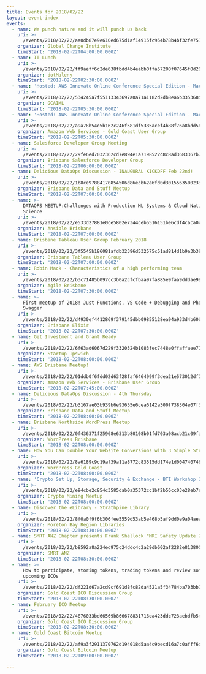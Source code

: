 ```yaml
---
title: Events for 2018/02/22
layout: event-index
events:
  - name: We punch nature and it will punch us back
    uri: >-
      /events/2018/02/22/aa0db87e9e610ed675d1af14915fc954b78b4bf32fe751e3f19943388733d544
    organizer: Global Change Institute
    timeStart: '2018-02-22T04:00:00.000Z'
  - name: IT Lunch
    uri: >-
      /events/2018/02/22/ff9aeff6c2de638fbdd4b4eabb0ffa57200f07645f0d20091e90e623bf18d472
    organizer: dotMaleny
    timeStart: '2018-02-22T02:30:00.000Z'
  - name: 'Hosted: AWS Innovate Online Conference Special Edition - Machine Learning'
    uri: >-
      /events/2018/02/22/534245a7f55113343697a0a71a1182d2db8ea6b335368d1bf62553ec49ff5b37
    organizer: GCAIML
    timeStart: '2018-02-22T05:30:00.000Z'
  - name: 'Hosted: AWS Innovate Online Conference Special Edition - Machine Learning'
    uri: >-
      /events/2018/02/22/a9a78b54c5b162c246f581df5385acef4b88f76a8bdd561090c44fc3825f70c9
    organizer: Amazon Web Services - Gold Coast User Group
    timeStart: '2018-02-22T05:30:00.000Z'
  - name: Salesforce Developer Group Meeting
    uri: >-
      /events/2018/02/22/29fe6ed7032362cd7e894e1a7198522c8c8ad3683367b78021339f9b2eb183f4
    organizer: Brisbane Salesforce Developer Group
    timeStart: '2018-02-22T06:00:00.000Z'
  - name: Delicious DataOps Discussion - INAUGURAL KICKOFF Feb 22nd!
    uri: >-
      /events/2018/02/22/1b8ce97884170854506d86ecb62a6fd0d301556350023363ca75f6d0749fba8c
    organizer: Brisbane Data and Stuff Meetup
    timeStart: '2018-02-22T07:00:00.000Z'
  - name: >-
      DATAOPS MEETUP:Challenges with Production ML Systems & Cloud Native Data
      Science
    uri: >-
      /events/2018/02/22/e533d27881e0ce5802e7344ceb5516151be6cdf4caca041321957cc6947e4c8a
    organizer: Ansible Brisbane
    timeStart: '2018-02-22T07:00:00.000Z'
  - name: Brisbane Tableau User Group February 2018
    uri: >-
      /events/2018/02/22/3f5545b186081afdb32396d532575c51ad814d1b9a3b381be0249b36a9224c70
    organizer: Brisbane Tableau User Group
    timeStart: '2018-02-22T07:00:00.000Z'
  - name: Robin Mack - Characteristics of a high performing team
    uri: >-
      /events/2018/02/22/b3c71485b097cc3b0a2cfcfbaa97fa885e9faa9dddae9953cc0967a43963d35b
    organizer: Agile Brisbane
    timeStart: '2018-02-22T07:30:00.000Z'
  - name: >-
      First meetup of 2018! Just Functions, VS Code + Debugging and Phoenix
      Swagger
    uri: >-
      /events/2018/02/22/d4930ef4412869f379145dbb09855128ea94a933d4b60b97beef13b881872438
    organizer: Brisbane Elixir
    timeStart: '2018-02-22T07:30:00.000Z'
  - name: Get Investment and Grant Ready
    uri: >-
      /events/2018/02/22/6f63ad6067d229f3320324b1083fec7448e0ffaffaee7788dabc089642690985
    organizer: Startup Ipswich
    timeStart: '2018-02-22T08:00:00.000Z'
  - name: AWS Brisbane Meetup!
    uri: >-
      /events/2018/02/22/01ddb0f6fdd02d63f28faf6464999f3dea21e573012df742f30138a14511f65b
    organizer: Amazon Web Services - Brisbane User Group
    timeStart: '2018-02-22T07:45:00.000Z'
  - name: Delicious DataOps Discussion - 4th Thursday
    uri: >-
      /events/2018/02/22/b3167ae03b939b6e93655e6cea6142a300f738304e07f3af010a8e9db0c342f5
    organizer: Brisbane Data and Stuff Meetup
    timeStart: '2018-02-22T08:00:00.000Z'
  - name: Brisbane Northside WordPress Meetup
    uri: >-
      /events/2018/02/22/0f436371f25968e6313b80108b01fd703a08acb21c09faabfbabfc5a01b5c2d0
    organizer: WordPress Brisbane
    timeStart: '2018-02-22T08:00:00.000Z'
  - name: How You Can Double Your Website Conversions with 3 Simple Strategies
    uri: >-
      /events/2018/02/22/8a6189c9c19af39a11a8772c83515dd174e1d00474074869326e5d6d51ad7b3f
    organizer: WordPress Gold Coast
    timeStart: '2018-02-22T08:00:00.000Z'
  - name: 'Crypto Set Up, Storage, Security & Exchange - BTI Workshop 2'
    uri: >-
      /events/2018/02/22/e94cbe2c854c3585dab0a35372cc1bf2b56cc03e28eb7e40b1ed3e81fffb240a
    organizer: Crypto Mining Meetup
    timeStart: '2018-02-22T08:00:00.000Z'
  - name: Discover the eLibrary - Strathpine Library
    uri: >-
      /events/2018/02/22/8f0a0f9f6b306fee5559d53ab5e468b5af9dd0e9a04aeac708c12bf9ba1321ce
    organizer: Moreton Bay Region Libraries
    timeStart: '2018-02-22T08:30:00.000Z'
  - name: SMRT ANZ Chapter presents Frank Shellock "MRI Safety Update 2018"
    uri: >-
      /events/2018/02/22/b8592a8a224ed975c24ddc4c2a29db602af2282e8138007cff67df07c589a4e7
    organizer: SMRT ANZ
    timeStart: '2018-02-22T08:30:00.000Z'
  - name: >-
      How to participate, storing tokens, trading tokens and review some
      upcoming ICOs
    uri: >-
      /events/2018/02/22/df221d67a2cd9cf691d8fc82da4521a5f34784ba703bb11e81f8d949d7739892
    organizer: Gold Coast ICO Discussion Group
    timeStart: '2018-02-22T08:30:00.000Z'
  - name: February ICO Meetup
    uri: >-
      /events/2018/02/22/4876033bd66569b866678831716ea423ddc723aebdfb5f7f3afc6b6e2418cacc
    organizer: Gold Coast ICO Discussion Group
    timeStart: '2018-02-22T08:30:00.000Z'
  - name: Gold Coast Bitcoin Meetup
    uri: >-
      /events/2018/02/22/af9a3f2911370762d194018d5aa4c9becd16a7c0afff6d0398f80c691becbb60
    organizer: Gold Coast Bitcoin Meetup
    timeStart: '2018-02-22T09:00:00.000Z'

---
```

